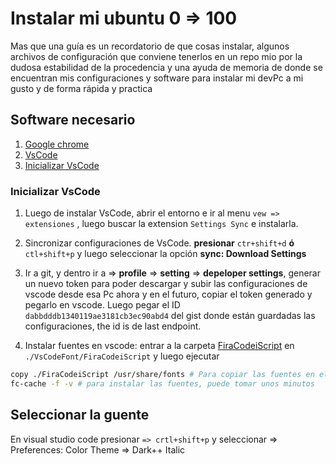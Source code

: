 # Instalar mi ubuntu 0 => 100

Mas que una guía es un recordatorio de que cosas instalar, algunos archivos de configuración que conviene tenerlos en un repo mio por la dudosa estabilidad de la procedencia y una ayuda de memoria de donde se encuentran mis configuraciones y software para instalar mi devPc a mi gusto y de forma rápida y practica

## Software necesario

1. [Google chrome](https://www.google.com.mx/intl/es-419/chrome/?brand=CHBD&gclid=Cj0KCQjw3qzzBRDnARIsAECmryqQ7s8n6O1T4Sk7xO3EsdhEymfydLbIpk33SQ-heFggNLyB1YjWPqkaApLmEALw_wcB&gclsrc=aw.ds)
2. [VsCode](https://code.visualstudio.com/docs/setup/linux)
3. [Inicializar VsCode](###-Inicializar-VsCode)

### Inicializar VsCode

1. Luego de instalar VsCode, abrir el entorno e ir al menu  `vew => extensiones` , luego buscar la extension  `Settings Sync` e instalarla.
2. Sincronizar configuraciones de VsCode.
**presionar**
`ctr+shift+d`
**ó**
`ctl+shift+p`
y luego seleccionar la opción
**sync: Download Settings**
1. Ir a git, y dentro ir a => **profile** => **setting** => **depeloper settings**, generar un nuevo token para poder descargar y subir las configuraciones de vscode desde esa Pc ahora y en el futuro, copiar el token generado y pegarlo en vscode. Luego pegar el ID `dabbdddb1340119ae3181cb3ec90abd4` del gist donde están guardadas las configuraciones, the id is de last endpoint.

2. Instalar fuentes en vscode: entrar a la carpeta [FiraCodeiScript](./VsCodeFont/FiraCodeiScript/) en `./VsCodeFont/FiraCodeiScript` y luego ejecutar

```bash
copy ./FiraCodeiScript /usr/share/fonts # Para copiar las fuentes en el equipo
fc-cache -f -v # para instalar las fuentes, puede tomar unos minutos
```

## Seleccionar la guente

En visual studio code presionar `=> crtl+shift+p` y seleccionar => Preferences: Color Theme => Dark++ Italic